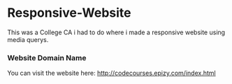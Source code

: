 # Responsive-Website
This was a College CA i had to do where i made a responsive website using media querys.

### Website Domain Name
You can visit the website here: http://codecourses.epizy.com/index.html
